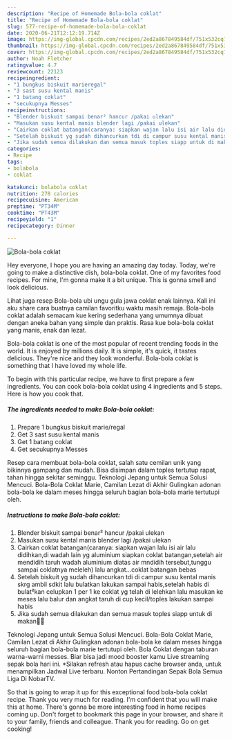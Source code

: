 ```yaml
---
description: "Recipe of Homemade Bola-bola coklat"
title: "Recipe of Homemade Bola-bola coklat"
slug: 577-recipe-of-homemade-bola-bola-coklat
date: 2020-06-21T12:12:19.714Z
image: https://img-global.cpcdn.com/recipes/2ed2a867849584df/751x532cq70/bola-bola-coklat-foto-resep-utama.jpg
thumbnail: https://img-global.cpcdn.com/recipes/2ed2a867849584df/751x532cq70/bola-bola-coklat-foto-resep-utama.jpg
cover: https://img-global.cpcdn.com/recipes/2ed2a867849584df/751x532cq70/bola-bola-coklat-foto-resep-utama.jpg
author: Noah Fletcher
ratingvalue: 4.7
reviewcount: 22123
recipeingredient:
- "1 bungkus biskuit marieregal"
- "3 sast susu kental manis"
- "1 batang coklat"
- "secukupnya Messes"
recipeinstructions:
- "Blender biskuit sampai benar² hancur /pakai ulekan"
- "Masukan susu kental manis blender lagi /pakai ulekan"
- "Cairkan coklat batangan(caranya: siapkan wajan lalu isi air lalu didihkan,di wadah lain yg aluminium siapkan coklat batangan,setelah air mendidih taruh wadah aluminium diatas air mndidih tersebut,tunggu sampai coklatnya meleleh) lalu angkat...coklat batangan bebas"
- "Setelah biskuit yg sudah dihancurkan tdi di campur susu kental manis skrg ambil sdkit lalu bulatkan lakukan sampai habis,setelah habis di bulat²kan celupkan 1 per 1 ke coklat yg telah di lelehkan lalu masukan ke meses lalu balur dan angkat taruh di cup kecil/toples lakukan sampai habis"
- "Jika sudah semua dilakukan dan semua masuk toples siapp untuk di makan🌺😍"
categories:
- Recipe
tags:
- bolabola
- coklat

katakunci: bolabola coklat 
nutrition: 278 calories
recipecuisine: American
preptime: "PT34M"
cooktime: "PT43M"
recipeyield: "1"
recipecategory: Dinner

---
```



![Bola-bola coklat](https://img-global.cpcdn.com/recipes/2ed2a867849584df/751x532cq70/bola-bola-coklat-foto-resep-utama.jpg)

Hey everyone, I hope you are having an amazing day today. Today, we're going to make a distinctive dish, bola-bola coklat. One of my favorites food recipes. For mine, I'm gonna make it a bit unique. This is gonna smell and look delicious.

Lihat juga resep Bola-bola ubi ungu gula jawa coklat enak lainnya. Kali ini aku share cara buatnya camilan favoritku waktu masih remaja. Bola-bola coklat adalah semacam kue kering sederhana yang umumnya dibuat dengan aneka bahan yang simple dan praktis. Rasa kue bola-bola coklat yang manis, enak dan lezat.

Bola-bola coklat is one of the most popular of recent trending foods in the world. It is enjoyed by millions daily. It is simple, it's quick, it tastes delicious. They're nice and they look wonderful. Bola-bola coklat is something that I have loved my whole life.


To begin with this particular recipe, we have to first prepare a few ingredients. You can cook bola-bola coklat using 4 ingredients and 5 steps. Here is how you cook that.

<!--inarticleads1-->

##### The ingredients needed to make Bola-bola coklat:

1. Prepare 1 bungkus biskuit marie/regal
1. Get 3 sast susu kental manis
1. Get 1 batang coklat
1. Get secukupnya Messes


Resep cara membuat bola-bola coklat, salah satu cemilan unik yang bikinnya gampang dan mudah. Bisa disimpan dalam toples tertutup rapat, tahan hingga sekitar seminggu. Teknologi Jepang untuk Semua Solusi Mencuci. Bola-Bola Coklat Marie, Camilan Lezat di Akhir Gulingkan adonan bola-bola ke dalam meses hingga seluruh bagian bola-bola marie tertutupi oleh. 

<!--inarticleads2-->

##### Instructions to make Bola-bola coklat:

1. Blender biskuit sampai benar² hancur /pakai ulekan
1. Masukan susu kental manis blender lagi /pakai ulekan
1. Cairkan coklat batangan(caranya: siapkan wajan lalu isi air lalu didihkan,di wadah lain yg aluminium siapkan coklat batangan,setelah air mendidih taruh wadah aluminium diatas air mndidih tersebut,tunggu sampai coklatnya meleleh) lalu angkat...coklat batangan bebas
1. Setelah biskuit yg sudah dihancurkan tdi di campur susu kental manis skrg ambil sdkit lalu bulatkan lakukan sampai habis,setelah habis di bulat²kan celupkan 1 per 1 ke coklat yg telah di lelehkan lalu masukan ke meses lalu balur dan angkat taruh di cup kecil/toples lakukan sampai habis
1. Jika sudah semua dilakukan dan semua masuk toples siapp untuk di makan🌺😍


Teknologi Jepang untuk Semua Solusi Mencuci. Bola-Bola Coklat Marie, Camilan Lezat di Akhir Gulingkan adonan bola-bola ke dalam meses hingga seluruh bagian bola-bola marie tertutupi oleh. Bola Coklat dengan taburan warna-warni messes. Biar bisa jadi mood booster kamu Live streaming sepak bola hari ini. *Silakan refresh atau hapus cache browser anda, untuk menampilkan Jadwal Live terbaru. Nonton Pertandingan Sepak Bola Semua Liga Di NobarTV. 

So that is going to wrap it up for this exceptional food bola-bola coklat recipe. Thank you very much for reading. I'm confident that you will make this at home. There's gonna be more interesting food in home recipes coming up. Don't forget to bookmark this page in your browser, and share it to your family, friends and colleague. Thank you for reading. Go on get cooking!

